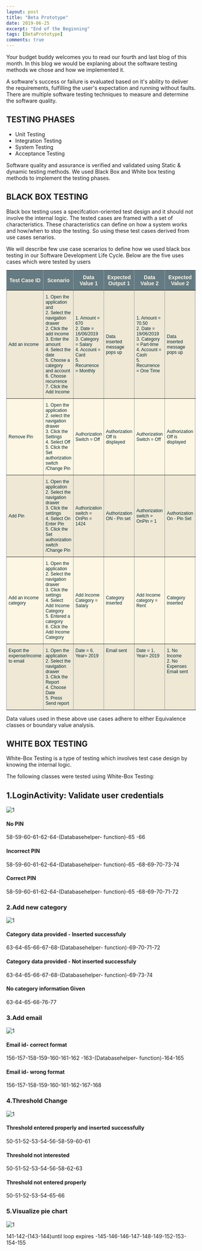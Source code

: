 ```yaml
---
layout: post
title: "Beta Prototype"
date: 2019-06-25
excerpt: "End of the Beginning"
tags: [BetaPrototype]
comments: true
---
```


<style type="text/css">
.tg  {border-collapse:collapse;border-spacing:0;border-color:#93a1a1;margin:0px auto;}
.tg td{font-family:Arial, sans-serif;font-size:14px;padding:10px 5px;border-style:solid;border-width:1px;overflow:hidden;word-break:normal;border-color:#93a1a1;color:#002b36;background-color:#fdf6e3;}
.tg th{font-family:Arial, sans-serif;font-size:14px;font-weight:normal;padding:10px 5px;border-style:solid;border-width:1px;overflow:hidden;word-break:normal;border-color:#93a1a1;color:#fdf6e3;background-color:#657b83;}
.tg .tg-ui02{font-weight:bold;font-size:14px;font-family:"Comic Sans MS", cursive, sans-serif !important;;border-color:inherit;text-align:center}
.tg .tg-rvz5{font-size:12px;font-family:"Comic Sans MS", cursive, sans-serif !important;;border-color:inherit;text-align:left}
.tg .tg-njni{background-color:#eee8d5;font-size:12px;border-color:inherit;text-align:left;vertical-align:top}
.tg .tg-vh8w{background-color:#eee8d5;font-size:12px;font-family:"Comic Sans MS", cursive, sans-serif !important;;border-color:inherit;text-align:left;vertical-align:top}
.tg .tg-osll{background-color:#eee8d5;font-size:12px;font-family:"Comic Sans MS", cursive, sans-serif !important;;border-color:inherit;text-align:left}
</style>

Your budget buddy welcomes you to read our fourth and last blog of this month. In this blog we would be explaning about the software testing methods we chose and how we implemented it.

<p>A software's success or failure is evaluated based on it's ability to deliver the requirements, fulfilling the user's expectation and running without faults. There are multiple software testing techniques to measure and determine the software quality.</p>

<h2>TESTING PHASES</h2>
<ul>
<li>Unit Testing</li>
<li>Integration Testing</li>
<li>System Testing</li>
<li>Acceptance Testing</li>
</ul>

<p>Software quality and assurance is verified and validated using Static & dynamic testing methods. We used Black Box and White box testing methods to implement the testing phases.</p>


<h2>BLACK BOX TESTING </h2>
<p> Black box testing uses a specifcation-oriented test design and it should not involve the internal logic. The tested cases are framed with a set of characteristics. These characteristics can define on how a system works and how/when to stop the testing. So using these test cases derived from use cases senarios. </p>

<p>We will describe few use case scenarios to define how we used black box testing in our Software Development Life Cycle. Below are the five uses cases which were tested by users</p>

<table class="tg">
  <tr>
    <th class="tg-ui02">Test Case ID</th>
    <th class="tg-ui02">Scenario</th>
    <th class="tg-ui02">Data Value 1</th>
    <th class="tg-ui02">Expected Output 1</th>
    <th class="tg-ui02">Data Value 2</th>
    <th class="tg-ui02">Expected Value 2</th>
    <th class="tg-ui02">Actual Results</th>
  </tr>
  <tr>
    <td class="tg-osll">Add an income</td>
    <td class="tg-osll">1. Open the application and <br>2. Select the navigation drawer<br>2. Click the add income<br>3. Enter the amount<br>4. Select the date<br>5. Choose a category and account<br>6. Choose recurrence<br>7. Click the Add Income</td>
    <td class="tg-osll">1. Amount = 670<br>2. Date = 16/06/2019<br>3. Category = Salary<br>4. Account = Card<br>5. Recurrence = Monthly</td>
    <td class="tg-osll">Data inserted message pops up</td>
    <td class="tg-osll">1. Amount = 70.50<br>2. Date = 19/06/2019<br>3. Category = Part-time<br>4. Account = Cash<br>5. Recurrence = One Time</td>
    <td class="tg-osll">Data inserted message pops up</td>
    <td class="tg-osll">Data inserted in both the cases</td>
  </tr>
  <tr>
    <td class="tg-rvz5">Remove Pin</td>
    <td class="tg-rvz5">1. Open the application <br>2. select the navigation drawer<br>3. Click the Settings<br>4. Select Off<br>5. Click the Set authorization switch /Change Pin</td>
    <td class="tg-rvz5">Authorization Switch = Off</td>
    <td class="tg-rvz5">Authorization Off is displayed</td>
    <td class="tg-rvz5">Authorization Switch = Off</td>
    <td class="tg-rvz5">Authorization Off is displayed</td>
    <td class="tg-rvz5">Authorization OFF</td>
  </tr>
  <tr>
    <td class="tg-osll">Add Pin</td>
    <td class="tg-osll">1. Open the application <br>2. Select the navigation drawer<br>3. Click the settings<br>4. Select On Enter Pin<br>5. Click the Set authorization switch /Change Pin</td>
    <td class="tg-osll">Authorization switch = OnPin = 1424</td>
    <td class="tg-osll">Authorization ON - Pin set</td>
    <td class="tg-osll">Authorization switch = OnPin = 1</td>
    <td class="tg-osll">Authorization On - Pin Set</td>
    <td class="tg-osll">Authorization On - Pin set;</td>
  </tr>
  <tr>
    <td class="tg-rvz5">Add an income category</td>
    <td class="tg-rvz5">1. Open the application <br>2. Select the navigation drawer<br>3. Click the settings<br>4. Select Add Income Category<br>5. Entered a category<br>6. Click the Add Income Category</td>
    <td class="tg-rvz5">Add Income Category = Salary</td>
    <td class="tg-rvz5">Category inserted</td>
    <td class="tg-rvz5">Add Income category = Rent</td>
    <td class="tg-rvz5">Category inserted</td>
    <td class="tg-rvz5">Category inserted</td>
  </tr>
  <tr>
    <td class="tg-vh8w">Export the expense/income to email</td>
    <td class="tg-vh8w">1. Open the application <br>2. Select the navigation drawer<br>3. Click the Report<br>4. Choose Date<br>5. Press Send report</td>
    <td class="tg-vh8w">Date = 6, Year= 2019</td>
    <td class="tg-vh8w">Email sent</td>
    <td class="tg-vh8w">Date = 1, Year= 2019</td>
    <td class="tg-vh8w">1. No Income<br>2. No Expenses <br>Email sent</td>
    <td class="tg-vh8w">Email sent</td>
  </tr>
</table>

<p>Data values used in these above use cases adhere to either Equivalence classes or boundary value analysis.</p>



<h2>WHITE BOX TESTING</h2>

White-Box Testing is a type of testing which involves test case design by knowing the internal logic.

The following classes were tested using White-Box Testing:

<h2>1.LoginActivity: Validate user credentials</h2>
<img src="https://live.staticflickr.com/65535/48119726161_7780b80388_o_d.png" alt="1" align="center">
<h4> No PIN </h4>
58-59-60-61-62-64-(Databasehelper- function)-65
-66

<h4> Incorrect PIN </h4> 
58-59-60-61-62-64-(Databasehelper- function)-65
-68-69-70-73-74

<h4> Correct PIN </h4> 
58-59-60-61-62-64-(Databasehelper- function)-65
-68-69-70-71-72 
<h3>2.Add new category </h3>
<img src="https://live.staticflickr.com/65535/48119755933_8f1053a7dd_o_d.png" alt="1" align="center">

<h4>Category data provided - Inserted successfuly </h4>
63-64-65-66-67-68-(Databasehelper- function)-69-70-71-72

<h4>Category data provided - Not inserted successfuly </h4>
63-64-65-66-67-68-(Databasehelper- function)-69-73-74

<h4>No category information Given </h4>
63-64-65-66-76-77

<h3>3.Add email</h3>
<img src="https://live.staticflickr.com/65535/48119755903_06992c48d2_o_d.png" alt="1" align="center">
<h4>Email id- correct format </h4>
156-157-158-159-160-161-162
-163-(Databasehelper- function)-164-165

<h4>Email id- wrong format </h4>
156-157-158-159-160-161-162-167-168

<h3>4.Threshold Change </h3>
<img src="https://live.staticflickr.com/65535/48120035963_9d6a9de225_o_d.jpg" alt="1" align="center">

<h4>Threshold entered properly and inserted successfully </h4>
50-51-52-53-54-56-58-59-60-61

<h4>Threshold not interested </h4>
50-51-52-53-54-56-58-62-63

<h4>Threshold not entered properly </h4>
50-51-52-53-54-65-66

<h3>5.Visualize pie chart</h3>
<img src="https://live.staticflickr.com/65535/48119756003_5c962b5c8e_o_d.png" alt="1" align="center">

141-142-(143-144)until loop expires
 -145-146-146-147-148-149-152-153-154-155


